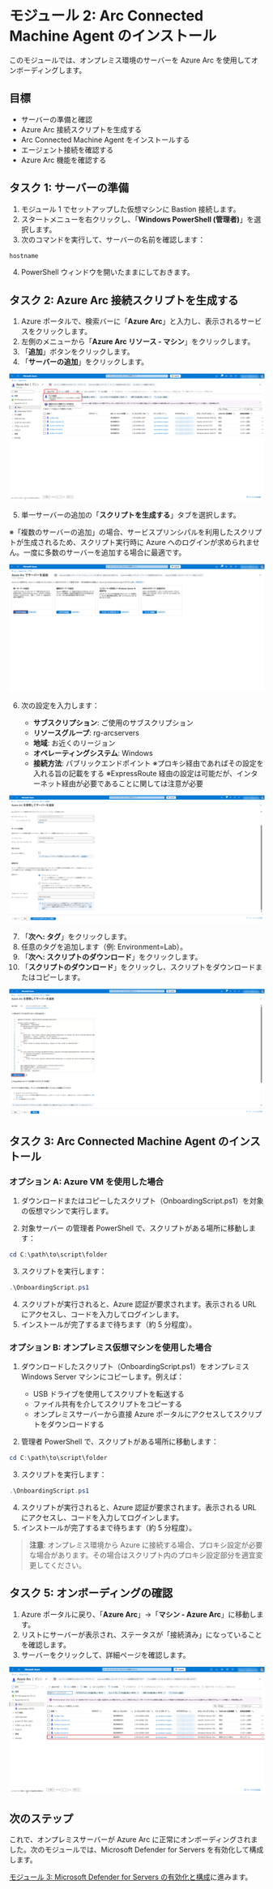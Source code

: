 # モジュール 2: Arc Connected Machine Agent のインストール

このモジュールでは、オンプレミス環境のサーバーを Azure Arc を使用してオンボーディングします。

## 目標

- サーバーの準備と確認
- Azure Arc 接続スクリプトを生成する
- Arc Connected Machine Agent をインストールする
- エージェント接続を確認する
- Azure Arc 機能を確認する

## タスク 1: サーバーの準備

1. モジュール 1 でセットアップした仮想マシンに Bastion 接続します。
2. スタートメニューを右クリックし、「**Windows PowerShell (管理者)**」を選択します。
3. 次のコマンドを実行して、サーバーの名前を確認します：

```powershell
hostname
```

4. PowerShell ウィンドウを開いたままにしておきます。

## タスク 2: Azure Arc 接続スクリプトを生成する

1. Azure ポータルで、検索バーに「**Azure Arc**」と入力し、表示されるサービスをクリックします。
2. 左側のメニューから「**Azure Arc リソース - マシン**」をクリックします。
3. 「**追加**」ボタンをクリックします。
4. 「**サーバーの追加**」をクリックします。

![Arc Onboarding 1](../../images/module2/arc_onboarding_1.png)

5. 単一サーバーの追加の「**スクリプトを生成する**」タブを選択します。

※「複数のサーバーの追加」の場合、サービスプリンシパルを利用したスクリプトが生成されるため、スクリプト実行時に Azure へのログインが求められません。一度に多数のサーバーを追加する場合に最適です。

![Arc Onboarding 2](../../images/module2/arc_onboarding_2.png)

6. 次の設定を入力します：

   - **サブスクリプション**: ご使用のサブスクリプション
   - **リソースグループ**: rg-arcservers
   - **地域**: お近くのリージョン
   - **オペレーティングシステム**: Windows
   - **接続方法**: パブリックエンドポイント
     ※プロキシ経由であればその設定を入れる旨の記載をする
     ※ExpressRoute 経由の設定は可能だが、インターネット経由が必要であることに関しては注意が必要

![Arc Onboarding 3](../../images/module2/arc_onboarding_3.png)

7. 「**次へ: タグ**」をクリックします。
8. 任意のタグを追加します（例: Environment=Lab）。
9. 「**次へ: スクリプトのダウンロード**」をクリックします。
10. 「**スクリプトのダウンロード**」をクリックし、スクリプトをダウンロードまたはコピーします。

![Arc Onboarding 4](../../images/module2/arc_onboarding_4.png)

## タスク 3: Arc Connected Machine Agent のインストール

### オプション A: Azure VM を使用した場合

1. ダウンロードまたはコピーしたスクリプト（OnboardingScript.ps1）を対象の仮想マシンで実行します。

2. 対象サーバー の管理者 PowerShell で、スクリプトがある場所に移動します：

```powershell
cd C:\path\to\script\folder
```

3. スクリプトを実行します：

```powershell
.\OnboardingScript.ps1
```

4. スクリプトが実行されると、Azure 認証が要求されます。表示される URL にアクセスし、コードを入力してログインします。
5. インストールが完了するまで待ちます（約 5 分程度）。

### オプション B: オンプレミス仮想マシンを使用した場合

1. ダウンロードしたスクリプト（OnboardingScript.ps1）をオンプレミス Windows Server マシンにコピーします。例えば：

   - USB ドライブを使用してスクリプトを転送する
   - ファイル共有を介してスクリプトをコピーする
   - オンプレミスサーバーから直接 Azure ポータルにアクセスしてスクリプトをダウンロードする

2. 管理者 PowerShell で、スクリプトがある場所に移動します：

```powershell
cd C:\path\to\script\folder
```

3. スクリプトを実行します：

```powershell
.\OnboardingScript.ps1
```

4. スクリプトが実行されると、Azure 認証が要求されます。表示される URL にアクセスし、コードを入力してログインします。
5. インストールが完了するまで待ちます（約 5 分程度）。

> **注意**: オンプレミス環境から Azure に接続する場合、プロキシ設定が必要な場合があります。その場合はスクリプト内のプロキシ設定部分を適宜変更してください。

## タスク 5: オンボーディングの確認

1. Azure ポータルに戻り、「**Azure Arc**」→「**マシン - Azure Arc**」に移動します。
2. リストにサーバーが表示され、ステータスが「接続済み」になっていることを確認します。
3. サーバーをクリックして、詳細ページを確認します。

![Azure Arc接続済みサーバー](../../images/module2/check_connected_server.png)

## 次のステップ

これで、オンプレミスサーバーが Azure Arc に正常にオンボーディングされました。次のモジュールでは、Microsoft Defender for Servers を有効化して構成します。

[モジュール 3: Microsoft Defender for Servers の有効化と構成](../module3/README.md)に進みます。
